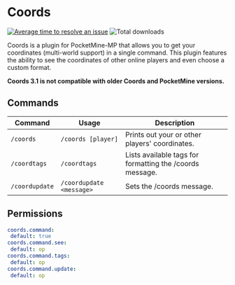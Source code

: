# Coords
[![Average time to resolve an issue](http://isitmaintained.com/badge/resolution/kenygamer/pmmp-plugins.svg)](http://isitmaintained.com/project/kenygamer/pmmp-plugins "Average time to resolve an issue")
![Total downloads](https://img.shields.io/github/downloads/kenygamer/pmmp-plugins/total.svg)

Coords is a plugin for PocketMine-MP that allows you to get your coordinates (multi-world support) in a single command. This plugin features the ability to see the coordinates of other online players and even choose a custom format.

**Coords 3.1 is not compatible with older Coords and PocketMine versions.**

## Commands
| Command | Usage | Description |
| ------- | ----- | ----------- |
| `/coords` | `/coords [player]` | Prints out your or other players' coordinates. |
| `/coordtags` | `/coordtags` | Lists available tags for formatting the /coords message. |
| `/coordupdate` | `/coordupdate <message>` | Sets the /coords message. |

## Permissions
```yaml
coords.command:
 default: true
coords.command.see:
 default: op
coords.command.tags:
 default: op
coords.command.update:
 default: op
```
